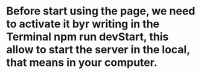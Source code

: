 # Before start using the page, we need to activate it byr writing in the Terminal npm run devStart, this allow to start the server in the local, that means in your computer. #####

